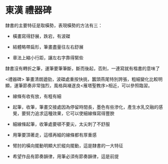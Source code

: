 # 東漢 禮器碑

隸書的主要特征是取橫勢，表現橫勢的方法有三：

- 橫畫寫得舒展，跌宕，有波磔

- 結體略帶扁形，筆畫盡量往左右舒展

- 章法上縮小行距，讓左右字靠得緊些

隸書沒有轉折之筆，運筆要筆筆斷，斷而後起，否則，一連寫就有楷書的意味了

<禮器碑> 筆畫清朗遒勁，波磔處重按快挑，蠶頭燕尾特別誇張，粗細變化比較明顯，運筆節奏非常強烈，風格與褚遂良<雁塔聖教序>相近，可以參照臨習。

- 線條有收有放，有粗有細

- 起筆，收筆，筆畫交接處因為停留時間長，墨色有些滲化，產生水乳交融的感覺，要努力追求這種效果，它可以使細線條寫得豐腴

- 細線條起筆，收筆處要頓不要尖，太尖刺了不舒服

- 用筆要頂著走，這樣再細的線條都有厚重感

- 臂肘的橫向擺動明顯大於縱向擺動，這是隸書的一大特征

- 希望作品有節奏韻律，用筆必須有節奏韻律，這是前提
